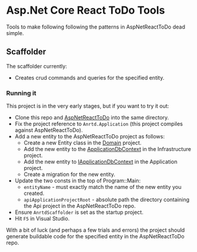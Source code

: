 # Asp.Net Core React ToDo Tools
Tools to make following following the patterns in AspNetReactToDo dead simple.

## Scaffolder
The scaffolder currently:
- Creates crud commands and queries for the specified entity.

### Running it
This project is in the very early stages, but if you want to try it out:
- Clone this repo and [AspNetReactToDo](https://github.com/MJeorrett/AspNetReactToDo) into the same directory.
- Fix the project reference to `Anrtd.Application` (this project compiles against AspNetReactToDo).
- Add a new entity to the AspNetReactToDo project as follows:
	- Create a new Entity class in the [Domain](https://github.com/MJeorrett/AspNetReactToDo/tree/main/AnrtdApi/Anrtd.Domain/Entities) project.
	- Add the new entity to the [ApplicationDbContext](https://github.com/MJeorrett/AspNetReactToDo/blob/main/AnrtdApi/Anrtd.Infrastructure/Persistence/ApplicationDbContext.cs) in the Infrastructure project.
	- Add the new entity to [IApplicationDbContext](https://github.com/MJeorrett/AspNetReactToDo/blob/main/AnrtdApi/Anrtd.Application/Common/Interfaces/IApplicationDbContext.cs) in the Application project.
	- Create a migration for the new entity.
- Update the two consts in the top of Program::Main:
  - `entityName` - must exactly match the name of the new entity you created.
  - `apiApplicationProjectRoot` - absolute path the directory containing the Api project in the AspNetReactToDo repo.
- Ensure `AnrtdScaffolder` is set as the startup project.
- Hit `F5` in Visual Studio.

With a bit of luck (and perhaps a few trials and errors) the project should generate buildable code for the specified entity in the AspNetReactToDo repo.
